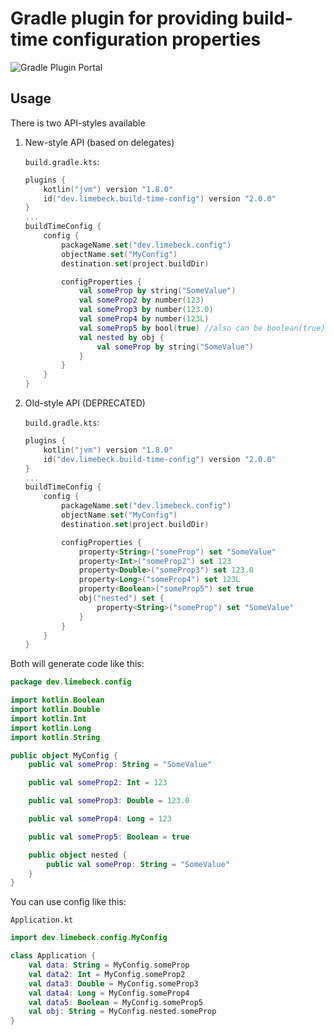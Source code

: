 # Gradle plugin for providing build-time configuration properties

![Gradle Plugin Portal](https://img.shields.io/gradle-plugin-portal/v/dev.limebeck.build-time-config)

## Usage

There is two API-styles available

1. New-style API (based on delegates)

    `build.gradle.kts`:
    
    ```kotlin
    plugins {
        kotlin("jvm") version "1.8.0"
        id("dev.limebeck.build-time-config") version "2.0.0"
    }
    ...
    buildTimeConfig {
        config {
            packageName.set("dev.limebeck.config")
            objectName.set("MyConfig")
            destination.set(project.buildDir)
    
            configProperties {
                val someProp by string("SomeValue")
                val someProp2 by number(123)
                val someProp3 by number(123.0)
                val someProp4 by number(123L)
                val someProp5 by bool(true) //also can be boolean(true)
                val nested by obj {
                    val someProp by string("SomeValue")
                }
            }
        }
    }
    ```

2. Old-style API (DEPRECATED)

    `build.gradle.kts`:
    
    ```kotlin
    plugins {
        kotlin("jvm") version "1.8.0"
        id("dev.limebeck.build-time-config") version "2.0.0"
    }
    ...
    buildTimeConfig {
        config {
            packageName.set("dev.limebeck.config")
            objectName.set("MyConfig")
            destination.set(project.buildDir)
    
            configProperties {
                property<String>("someProp") set "SomeValue"
                property<Int>("someProp2") set 123
                property<Double>("someProp3") set 123.0
                property<Long>("someProp4") set 123L
                property<Boolean>("someProp5") set true
                obj("nested") set {
                    property<String>("someProp") set "SomeValue"
                }
            }
        }
    }
    ```

Both will generate code like this:

```kotlin
package dev.limebeck.config

import kotlin.Boolean
import kotlin.Double
import kotlin.Int
import kotlin.Long
import kotlin.String

public object MyConfig {
    public val someProp: String = "SomeValue"

    public val someProp2: Int = 123

    public val someProp3: Double = 123.0

    public val someProp4: Long = 123

    public val someProp5: Boolean = true

    public object nested {
        public val someProp: String = "SomeValue"
    }
}
```

You can use config like this:

`Application.kt`

```kotlin
import dev.limebeck.config.MyConfig

class Application {
    val data: String = MyConfig.someProp
    val data2: Int = MyConfig.someProp2
    val data3: Double = MyConfig.someProp3
    val data4: Long = MyConfig.someProp4
    val data5: Boolean = MyConfig.someProp5
    val obj: String = MyConfig.nested.someProp
}
```
